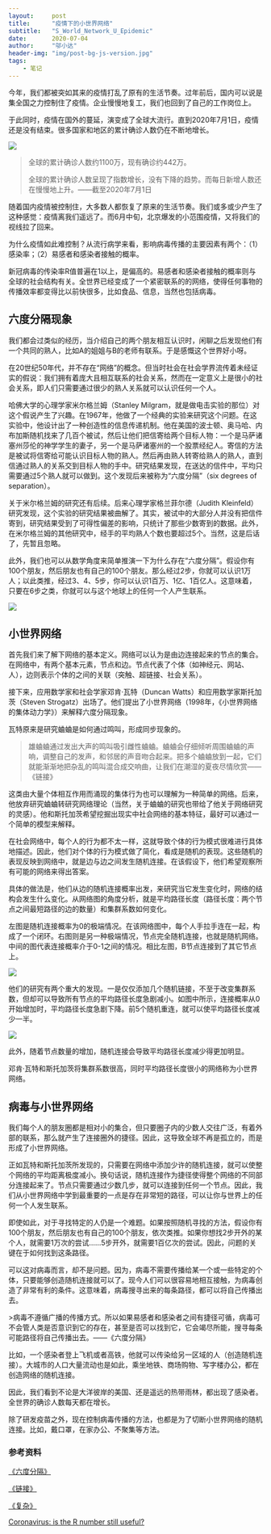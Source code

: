 ```yaml
---
layout:     post
title:      "疫情下的小世界网络"
subtitle:   "S_World_Network_U_Epidemic"
date:       2020-07-04
author:     "邬小达"
header-img: "img/post-bg-js-version.jpg"
tags:
    - 笔记
---
```




今年，我们都被突如其来的疫情打乱了原有的生活节奏。过年前后，国内可以说是集全国之力控制住了疫情。企业慢慢地复工，我们也回到了自己的工作岗位上。

于此同时，疫情在国外的蔓延，演变成了全球大流行。直到2020年7月1日，疫情还是没有结束。很多国家和地区的累计确诊人数仍在不断地增长。

![](https://i.loli.net/2020/07/04/Cn4PVwGNctEH3Lx.png)

> 全球的累计确诊人数约1100万，现有确诊约442万。
>
> 全球的累计确诊人数呈现了指数增长，没有下降的趋势。而每日新增人数还在慢慢地上升。——截至2020年7月1日

随着国内疫情被控制住，大多数人都恢复了原来的生活节奏。我们或多或少产生了这种感觉：疫情离我们遥远了。而6月中旬，北京爆发的小范围疫情，又将我们的视线拉了回来。

为什么疫情如此难控制？从流行病学来看，影响病毒传播的主要因素有两个：（1）感染率；（2）易感者和感染者接触的概率。

新冠病毒的传染率R值普遍在1以上，是偏高的。易感者和感染者接触的概率则与全球的社会结构有关。全世界已经变成了一个紧密联系的的网络，使得任何事物的传播效率都变得比以前快很多，比如食品、信息，当然也包括病毒。

## 六度分隔现象

我们都会过类似的经历，当介绍自己的两个朋友相互认识时，闲聊之后发现他们有一个共同的熟人，比如A的姐姐与B的老师有联系。于是感慨这个世界好小呀。

在20世纪50年代，并不存在“网络”的概念。但当时社会在社会学界流传着未经证实的假说：我们拥有着庞大且相互联系的社会关系，然而在一定意义上是很小的社会关系，即人们只需要通过很少的熟人关系就可以认识任何一个人。

哈佛大学的心理学家米尔格兰姆（Stanley Milgram，就是做电击实验的那位）对这个假说产生了兴趣。在1967年，他做了一个经典的实验来研究这个问题。在这实验中，他设计出了一种创造性的信息传递机制。他在美国的波士顿、奥马哈、内布加斯随机找来了几百个被试，然后让他们把信寄给两个目标人物：一个是马萨诸塞州莎伦的神学学生的妻子，另一个是马萨诸塞州的一个股票经纪人。寄信的方法是被试将信寄给可能认识目标人物的熟人。然后再由熟人转寄给熟人的熟人，直到信通过熟人的关系交到目标人物的手中。研究结果发现，在送达的信件中，平均只需要通过5个熟人就可以做到。这个发现后来被称为“六度分隔”（six degrees of separation）。

关于米尔格兰姆的研究还有后续。后来心理学家格兰菲尔德（Judith Kleinfeld）研究发现，这个实验的研究结果被曲解了。其实，被试中的大部分人并没有把信件寄到，研究结果受到了可得性偏差的影响，只统计了那些少数寄到的数据。此外，在米尔格兰姆的其他研究中，经手的平均熟人个数也要超过5个。当然，这是后话了，先暂且忽略。

此外，我们也可以从数学角度来简单推演一下为什么存在“六度分隔”。假设你有100个朋友，然后朋友也有自己的100个朋友。那么经过2步，你就可以认识1万人；以此类推，经过3、4、5步，你可以认识1百万、1亿、1百亿人。这意味着，只要在6步之类，你就可以与这个地球上的任何一个人产生联系。

![](https://i.loli.net/2020/04/14/vj8gB1AurQNWMYf.png)

## 小世界网络

首先我们来了解下网络的基本定义。网络可以认为是由边连接起来的节点的集合。在网络中，有两个基本元素，节点和边。节点代表了个体（如神经元、网站、人），边则表示个体的之间的关联（突触、超链接、社会关系）。

接下来，应用数学家和社会学家邓肯·瓦特（Duncan Watts）和应用数学家斯托加茨（Steven Strogatz）出场了。他们提出了小世界网络（1998年，《小世界网络的集体动力学》）来解释六度分隔现象。

瓦特原来是研究蛐蛐是如何通过鸣叫，形成同步现象的。

> 雄蛐蛐通过发出大声的鸣叫吸引雌性蛐蛐。蛐蛐会仔细倾听周围蛐蛐的声响，调整自己的发声，和邻居的声音吻合起来。把多个蛐蛐放到一起，它们就能渐渐地把杂乱的鸣叫混合成交响曲，让我们在潮湿的夏夜尽情欣赏——《链接》

这类由大量个体相互作用而涌现的集体行为也可以理解为一种简单的网络。后来，他放弃研究蛐蛐转研究网络理论（当然，关于蛐蛐的研究也带给了他关于网络研究的灵感）。他和斯托加茨希望挖掘出现实中社会网络的基本特征，最好可以通过一个简单的模型来解释。

在社会网络中，每个人的行为都不太一样，这就导致个体的行为模式很难进行具体地描述。因此，他们对个体的行为模式做了简化，看成是随机的表现。这些随机的表现反映到网络中，就是边与边之间发生随机连接。在该假设下，他们希望观察所有可能的网络来得出答案。

具体的做法是，他们从边的随机连接概率出发，来研究当它发生变化时，网络的结构会发生什么变化。从网络图的角度分析，就是平均路径长度（路径长度：两个节点之间最短路径的边的数量）和集群系数如何变化。

左图是随机连接概率为0的极端情况。在该网络图中，每个人手拉手连在一起，构成了一个闭环。右图则是另一种极端情况，节点完全随机连接，也就是随机网络。中间的图代表连接概率介于0-1之间的情况。相比左图，B节点连接到了其它节点上。

![](https://i.loli.net/2020/04/16/L8CK2SPjErayhBw.png)

他们的研究有两个重大的发现。一是仅仅添加几个随机链接，不至于改变集群系数，但却可以导致所有节点的平均路径长度急剧减小。如图中所示，连接概率从0开始增加时，平均路径长度急剧下降。前5个随机重连，就可以使平均路径长度减少一半。

![](https://i.loli.net/2020/04/16/qFHw7mzR5G2DtoJ.png)

此外，随着节点数量的增加，随机连接会导致平均路径长度减少得更加明显。

邓肯·瓦特和斯托加茨将集群系数很高，同时平均路径长度很小的网络称为小世界网络。

## 病毒与小世界网络

我们每个人的朋友圈都是相对小的集合，但只要圈子内的少数人交往广泛，有着外部的联系，那么就产生了连接圈外的捷径。因此，这导致全球不再是孤立的，而是形成了小世界网络。

正如瓦特和斯托加茨所发现的，只需要在网络中添加少许的随机连接，就可以使整个网络的平均距离极度减小。换句话说，随机连接作为捷径使得整个网络的不同部分连接起来了。节点只需要通过少数几步，就可以连接到任何一个节点。因此，我们从小世界网络中学到最重要的一点是存在非常短的路径，可以让你与世界上的任何一个人发生联系。

即使如此，对于寻找特定的人仍是一个难题。如果按照随机寻找的方法，假设你有100个朋友，然后朋友也有自己的100个朋友，依次类推。如果你想找2步开外的某个人，就需要1万次的尝试......5步开外，就需要1百亿次的尝试。因此，问题的关键在于如何找到这条路径。

可以这对病毒而言，却不是问题。因为，病毒不需要传播给某一个或一些特定的个体，只要能够创造随机连接就可以了。现今人们可以很容易地相互接触，为病毒创造了非常有利的条件。这意味着，病毒搜寻出来的每条路径，都可以将自己传播出去。

\>病毒不遵循广播的传播方式。所以如果易感者和感染者之间有捷径可循，病毒可不会管人类是否意识到它的存在，甚至是否可以找到它，它会竭尽所能，搜寻每条可能路径将自己传播出去。——《六度分隔》

比如，一个感染者登上飞机或者高铁，他就可以传染给另一区域的人（创造随机连接）。大城市的人口大量流动也是如此，乘坐地铁、商场购物、写字楼办公，都在创造网络的随机连接。

因此，我们看到不论是大洋彼岸的美国、还是遥远的热带雨林，都出现了感染者。全世界的确诊人数每天都在增长。

除了研发疫苗之外，现在控制病毒传播的方法，也都是为了切断小世界网络的随机连接。比如，戴口罩，在家办公、不聚集等方法。

### 参考资料

[《六度分隔》](https://book.douban.com/subject/6129181/)  

[《链接》](https://book.douban.com/subject/24862722/)

[《复杂》](https://book.douban.com/subject/24862722/)

[Coronavirus: is the R number still useful?]( https://t.qianzhan.com/caijing/detail/200520-3e43ae16.html)